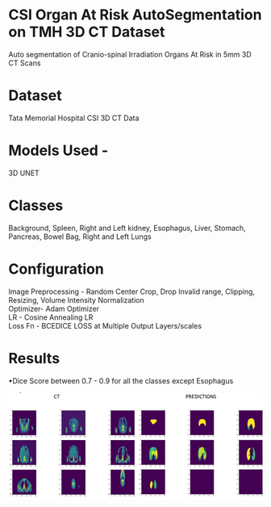 # CSI Organ At Risk AutoSegmentation on TMH 3D CT Dataset <br />
Auto segmentation of Cranio-spinal Irradiation Organs At Risk in 5mm 3D CT Scans <br />

# Dataset <br />
   Tata Memorial Hospital CSI 3D CT Data <br />
# Models Used - <br />
   3D UNET <br />

# Classes <br />
   Background, Spleen, Right and Left kidney, Esophagus, Liver, Stomach, Pancreas, Bowel Bag, Right and Left Lungs <br />

# Configuration <br />
   Image Preprocessing - Random Center Crop, Drop Invalid range, Clipping, Resizing, Volume Intensity Normalization <br />
   Optimizer- Adam Optimizer <br />
   LR - Cosine Annealing LR <br />
   Loss Fn - BCEDICE LOSS at Multiple Output Layers/scales <br />

# Results <br />
   •Dice Score between 0.7 - 0.9 for all the classes except Esophagus <br />

![ Alt text ](https://github.com/parth-radonc/TMH_CSI_OAR_SEGMENTATION/blob/main/Results/res.jpg?raw=true) 

 
